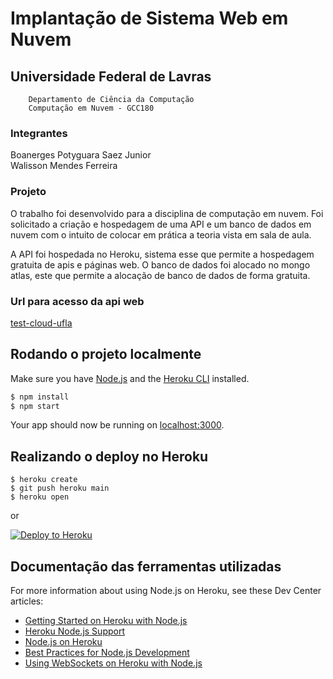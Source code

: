 # Implantação de Sistema Web em Nuvem
## Universidade Federal de Lavras
``` 
    Departamento de Ciência da Computação
    Computação em Nuvem - GCC180
```
### Integrantes
Boanerges Potyguara Saez Junior <br>
Walisson Mendes Ferreira


### Projeto
O trabalho foi desenvolvido para a disciplina de computação em nuvem. Foi solicitado a criação e hospedagem de uma API e um banco de dados em nuvem com o intuito de colocar em prática a teoria vista em sala de aula.

A API foi hospedada no Heroku, sistema esse que permite a hospedagem gratuita de apis e páginas web. O banco de dados foi alocado no mongo atlas, este que permite a alocação de banco de dados de forma gratuita.

### Url para acesso da api web

[test-cloud-ufla](https://test-cloud-ufla.herokuapp.com/)



## Rodando o projeto localmente

Make sure you have [Node.js](http://nodejs.org/) and the [Heroku CLI](https://cli.heroku.com/) installed.

```sh
$ npm install
$ npm start
```

Your app should now be running on [localhost:3000](http://localhost:3000/).

## Realizando o deploy no Heroku

```
$ heroku create
$ git push heroku main
$ heroku open
```
or

[![Deploy to Heroku](https://www.herokucdn.com/deploy/button.svg)](https://heroku.com/deploy)

## Documentação das ferramentas utilizadas

For more information about using Node.js on Heroku, see these Dev Center articles:

- [Getting Started on Heroku with Node.js](https://devcenter.heroku.com/articles/getting-started-with-nodejs)
- [Heroku Node.js Support](https://devcenter.heroku.com/articles/nodejs-support)
- [Node.js on Heroku](https://devcenter.heroku.com/categories/nodejs)
- [Best Practices for Node.js Development](https://devcenter.heroku.com/articles/node-best-practices)
- [Using WebSockets on Heroku with Node.js](https://devcenter.heroku.com/articles/node-websockets)
